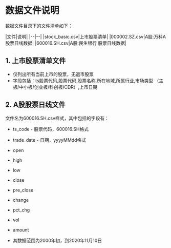 # 数据文件说明

数据文件目录下的文件清单如下：

|文件|说明| |--|--| |stock_basic.csv|上市股票清单| |000002.SZ.csv|A股:万科A 股票日线数据| |600016.SH.csv|A股:民生银行 股票日线数据|

## 1. 上市股票清单文件

- 仅列出所有当前上市的股票，无退市股票
- 字段包括：ts股票代码,股票代码,股票名称,所在地域,所属行业,市场类型 （主板/中小板/创业板/科创板/CDR）,上市日期

## 2. A股股票日线文件

文件名为600016.SH.csv样式，其中包括的字段有：

- ts_code - 股票代码，600016.SH格式
- trade_date - 日期，yyyyMMdd格式
- open
- high
- low
- close
- pre_close
- change
- pct_chg
- vol
- amount

- 其数据范围为2000年初，到2020年11月10日
